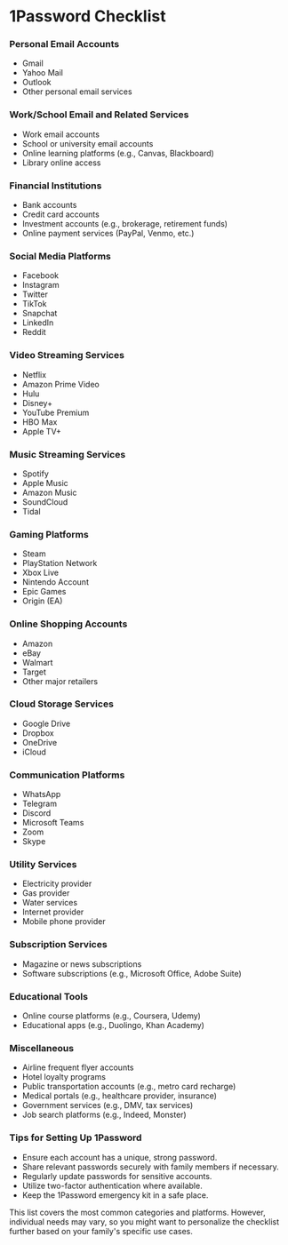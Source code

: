 # 1Password Checklist
### Personal Email Accounts

- Gmail
- Yahoo Mail
- Outlook
- Other personal email services

### Work/School Email and Related Services

- Work email accounts
- School or university email accounts
- Online learning platforms (e.g., Canvas, Blackboard)
- Library online access

### Financial Institutions

- Bank accounts
- Credit card accounts
- Investment accounts (e.g., brokerage, retirement funds)
- Online payment services (PayPal, Venmo, etc.)

### Social Media Platforms

- Facebook
- Instagram
- Twitter
- TikTok
- Snapchat
- LinkedIn
- Reddit

### Video Streaming Services

- Netflix
- Amazon Prime Video
- Hulu
- Disney+
- YouTube Premium
- HBO Max
- Apple TV+

### Music Streaming Services

- Spotify
- Apple Music
- Amazon Music
- SoundCloud
- Tidal

### Gaming Platforms

- Steam
- PlayStation Network
- Xbox Live
- Nintendo Account
- Epic Games
- Origin (EA)

### Online Shopping Accounts

- Amazon
- eBay
- Walmart
- Target
- Other major retailers

### Cloud Storage Services

- Google Drive
- Dropbox
- OneDrive
- iCloud

### Communication Platforms

- WhatsApp
- Telegram
- Discord
- Microsoft Teams
- Zoom
- Skype

### Utility Services

- Electricity provider
- Gas provider
- Water services
- Internet provider
- Mobile phone provider

### Subscription Services

- Magazine or news subscriptions
- Software subscriptions (e.g., Microsoft Office, Adobe Suite)

### Educational Tools

- Online course platforms (e.g., Coursera, Udemy)
- Educational apps (e.g., Duolingo, Khan Academy)

### Miscellaneous

- Airline frequent flyer accounts
- Hotel loyalty programs
- Public transportation accounts (e.g., metro card recharge)
- Medical portals (e.g., healthcare provider, insurance)
- Government services (e.g., DMV, tax services)
- Job search platforms (e.g., Indeed, Monster)

### Tips for Setting Up 1Password

- Ensure each account has a unique, strong password.
- Share relevant passwords securely with family members if necessary.
- Regularly update passwords for sensitive accounts.
- Utilize two-factor authentication where available.
- Keep the 1Password emergency kit in a safe place.

This list covers the most common categories and platforms. However, individual needs may vary, so you might want to personalize the checklist further based on your family's specific use cases.